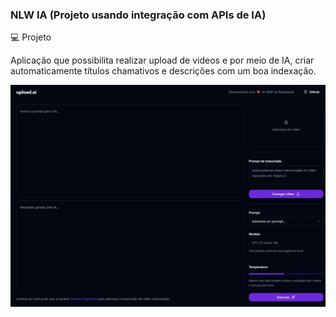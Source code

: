 ### NLW IA (Projeto usando integração com APIs de IA)

💻 Projeto

Aplicação que possibilita realizar upload de videos e por meio de IA, criar automaticamente títulos chamativos e descrições com um boa indexação.


![Tela desenvolvida na primeira aula](img/front-day-1.jpeg)
